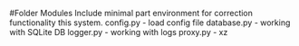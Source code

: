 #Folder Modules
Include minimal part environment for correction functionality this system.
config.py - load config file
database.py - working with SQLite DB
logger.py - working with logs
proxy.py - xz
